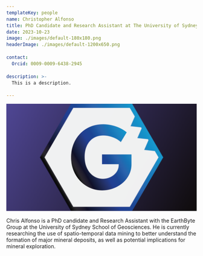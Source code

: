 ```yaml
---
templateKey: people
name: Christopher Alfonso
title: PhD Candidate and Research Assistant at The University of Sydney
date: 2023-10-23
image: ./images/default-180x180.png
headerImage: ./images/default-1200x650.png

contact:
  Orcid: 0009-0009-6438-2945

description: >-
  This is a description.

---
```


![Chris Alfonso](./images/default-1200x650.png)

Chris Alfonso is a PhD candidate and Research Assistant with the EarthByte Group at the University of Sydney School of Geosciences. He is currently researching the use of spatio-temporal data mining to better understand the formation of major mineral deposits, as well as potential implications for mineral exploration.
